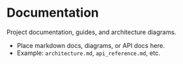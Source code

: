 # Documentation

Project documentation, guides, and architecture diagrams.

- Place markdown docs, diagrams, or API docs here.
- Example: `architecture.md`, `api_reference.md`, etc.
